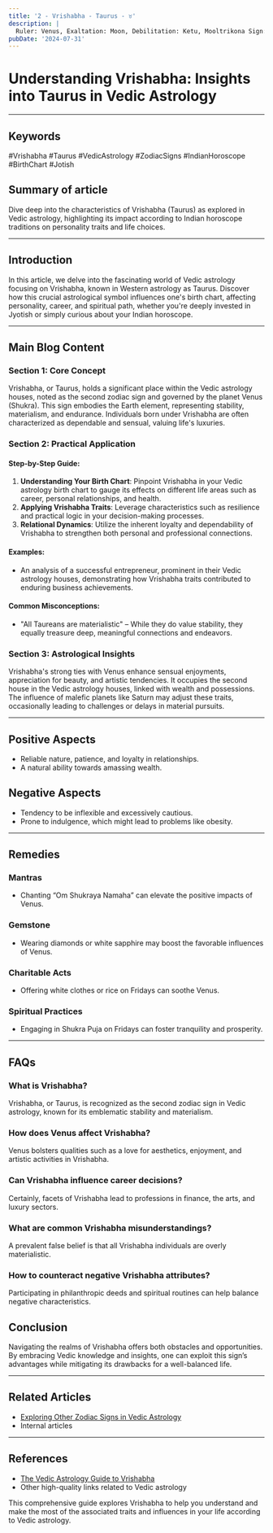 ```yaml
---
title: '2 - Vrishabha - Taurus - ♉️'
description: |
  Ruler: Venus, Exaltation: Moon, Debilitation: Ketu, Mooltrikona Sign: Venus, Direction: South, Color: White, Gemstone: Diamond, Lucky Number: 6, Deity: Lakshmi, Guna: Tamas, Tattva: Earth, Friends: Virgo and Capricorn, Enemies: Leo and Aquarius, Neutral: Cancer and Libra, Temperament: Stable, patient, determined, Strengths: Reliability, practicality, devotion, Weaknesses: Stubbornness, possessiveness, resistance to change, Body Parts: Throat and neck, Diseases: Throat infections, thyroid issues
pubDate: '2024-07-31'
---
```


# Understanding Vrishabha: Insights into Taurus in Vedic Astrology

---

## Keywords 
#Vrishabha #Taurus #VedicAstrology #ZodiacSigns #IndianHoroscope #BirthChart #Jotish

## Summary of article
Dive deep into the characteristics of Vrishabha (Taurus) as explored in Vedic astrology, highlighting its impact according to Indian horoscope traditions on personality traits and life choices.

---

## Introduction
In this article, we delve into the fascinating world of Vedic astrology focusing on Vrishabha, known in Western astrology as Taurus. Discover how this crucial astrological symbol influences one's birth chart, affecting personality, career, and spiritual path, whether you're deeply invested in Jyotish or simply curious about your Indian horoscope.

---

## Main Blog Content

### Section 1: Core Concept
Vrishabha, or Taurus, holds a significant place within the Vedic astrology houses, noted as the second zodiac sign and governed by the planet Venus (Shukra). This sign embodies the Earth element, representing stability, materialism, and endurance. Individuals born under Vrishabha are often characterized as dependable and sensual, valuing life's luxuries.

### Section 2: Practical Application
#### Step-by-Step Guide:
1. **Understanding Your Birth Chart**: Pinpoint Vrishabha in your Vedic astrology birth chart to gauge its effects on different life areas such as career, personal relationships, and health.
2. **Applying Vrishabha Traits**: Leverage characteristics such as resilience and practical logic in your decision-making processes.
3. **Relational Dynamics**: Utilize the inherent loyalty and dependability of Vrishabha to strengthen both personal and professional connections.

#### Examples:
- An analysis of a successful entrepreneur, prominent in their Vedic astrology houses, demonstrating how Vrishabha traits contributed to enduring business achievements.

#### Common Misconceptions:
- "All Taureans are materialistic" – While they do value stability, they equally treasure deep, meaningful connections and endeavors.

### Section 3: Astrological Insights
Vrishabha's strong ties with Venus enhance sensual enjoyments, appreciation for beauty, and artistic tendencies. It occupies the second house in the Vedic astrology houses, linked with wealth and possessions. The influence of malefic planets like Saturn may adjust these traits, occasionally leading to challenges or delays in material pursuits.

---

## Positive Aspects 
- Reliable nature, patience, and loyalty in relationships.
- A natural ability towards amassing wealth.

## Negative Aspects 
- Tendency to be inflexible and excessively cautious.
- Prone to indulgence, which might lead to problems like obesity.

---

## Remedies

### Mantras
- Chanting “Om Shukraya Namaha” can elevate the positive impacts of Venus.

### Gemstone
- Wearing diamonds or white sapphire may boost the favorable influences of Venus.

### Charitable Acts
- Offering white clothes or rice on Fridays can soothe Venus.

### Spiritual Practices
- Engaging in Shukra Puja on Fridays can foster tranquility and prosperity.

---

## FAQs 
### What is Vrishabha?
Vrishabha, or Taurus, is recognized as the second zodiac sign in Vedic astrology, known for its emblematic stability and materialism.
### How does Venus affect Vrishabha?
Venus bolsters qualities such as a love for aesthetics, enjoyment, and artistic activities in Vrishabha.
### Can Vrishabha influence career decisions?
Certainly, facets of Vrishabha lead to professions in finance, the arts, and luxury sectors.
### What are common Vrishabha misunderstandings?
A prevalent false belief is that all Vrishabha individuals are overly materialistic.
### How to counteract negative Vrishabha attributes?
Participating in philanthropic deeds and spiritual routines can help balance negative characteristics.

## Conclusion
Navigating the realms of Vrishabha offers both obstacles and opportunities. By embracing Vedic knowledge and insights, one can exploit this sign’s advantages while mitigating its drawbacks for a well-balanced life.

---

## Related Articles
- [Exploring Other Zodiac Signs in Vedic Astrology](#)
- Internal articles

---

## References
- [The Vedic Astrology Guide to Vrishabha](https://vedicastrology.com/vrishabha)
- Other high-quality links related to Vedic astrology

This comprehensive guide explores Vrishabha to help you understand and make the most of the associated traits and influences in your life according to Vedic astrology.
